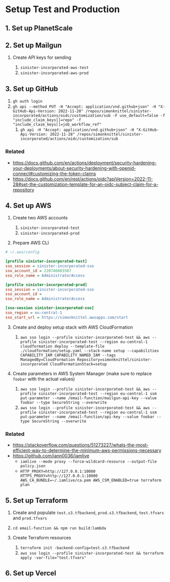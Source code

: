 # Setup Test and Production

## 1. Set up PlanetScale

## 2. Set up Mailgun

1. Create API keys for sending

   1. `sinister-incorporated-aws-test`
   2. `sinister-incorporated-aws-prod`

## 3. Set up GitHub

1. `gh auth login`
2. `gh api --method PUT -H "Accept: application/vnd.github+json" -H "X-GitHub-Api-Version: 2022-11-28" /repos/simonknittel/sinister-incorporated/actions/oidc/customization/sub -F use_default=false -f "include_claim_keys[]=repo" -f "include_claim_keys[]=job_workflow_ref"`
   1. `gh api -H "Accept: application/vnd.github+json" -H "X-GitHub-Api-Version: 2022-11-28" /repos/simonknittel/sinister-incorporated/actions/oidc/customization/sub`

### Related

- https://docs.github.com/en/actions/deployment/security-hardening-your-deployments/about-security-hardening-with-openid-connect#customizing-the-token-claims
- https://docs.github.com/en/rest/actions/oidc?apiVersion=2022-11-28#set-the-customization-template-for-an-oidc-subject-claim-for-a-repository

## 4. Set up AWS

1. Create two AWS accounts

   1. `sinister-incorporated-test`
   2. `sinister-incorporated-prod`

2. Prepare AWS CLI

```ini
# ~/.aws/config

[profile sinister-incorporated-test]
sso_session = sinister-incorporated-sso
sso_account_id = 220746603587
sso_role_name = AdministratorAccess

[profile sinister-incorporated-prod]
sso_session = sinister-incorporated-sso
sso_account_id =
sso_role_name = AdministratorAccess

[sso-session sinister-incorporated-sso]
sso_region = eu-central-1
sso_start_url = https://simonknittel.awsapps.com/start
```

3. Create and deploy setup stack with AWS CloudFormation

   1. `aws sso login --profile sinister-incorporated-test && aws --profile sinister-incorporated-test --region eu-central-1 cloudformation deploy --template-file ./cloudformation/setup.yaml --stack-name setup --capabilities CAPABILITY_IAM CAPABILITY_NAMED_IAM --tags ManagedBy=CloudFormation Repository=simonknittel/sinister-incorporated CloudFormationStack=setup`

4. Create parameters in AWS System Manager (make sure to replace `foobar` with the actual values)

   1. `aws sso login --profile sinister-incorporated-test && aws --profile sinister-incorporated-test --region eu-central-1 ssm put-parameter --name /email-function/mailgun-api-key --value foobar --type SecureString --overwrite`
   2. `aws sso login --profile sinister-incorporated-test && aws --profile sinister-incorporated-test --region eu-central-1 ssm put-parameter --name /email-function/api-key --value foobar --type SecureString --overwrite`

### Related

- https://stackoverflow.com/questions/51273227/whats-the-most-efficient-way-to-determine-the-minimum-aws-permissions-necessary
- https://github.com/iann0036/iamlive
  - `iamlive --mode proxy --force-wildcard-resource --output-file policy.json`
  - `HTTP_PROXY=http://127.0.0.1:10080 HTTPS_PROXY=http://127.0.0.1:10080 AWS_CA_BUNDLE=~/.iamlive/ca.pem AWS_CSM_ENABLED=true terraform plan`

## 5. Set up Terraform

1. Create and populate `test.s3.tfbackend`, `prod.s3.tfbackend`, `test.tfvars` and `prod.tfvars`
2. `cd email-function && npm run build:lambda`
3. Create Terraform resources

   1. `terraform init -backend-config=test.s3.tfbackend`
   2. `aws sso login --profile sinister-incorporated-test && terraform apply -var-file="test.tfvars"`

## 6. Set up Vercel
